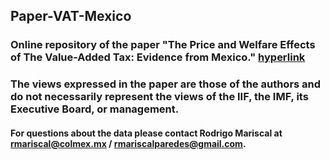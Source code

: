 ## Paper-VAT-Mexico
### Online repository of the paper "The Price and Welfare Effects of The Value-Added Tax: Evidence from Mexico." [hyperlink](https://github.com/rmariscal/Paper-VAT-Mexico/edit/master/README.md)

### The views expressed in the paper are those of the authors and do not necessarily represent the views of the IIF, the IMF, its Executive Board, or management.

#### For questions about the data please contact Rodrigo Mariscal at rmariscal@colmex.mx / rmariscalparedes@gmail.com.
